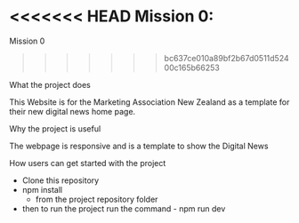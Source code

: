 <<<<<<< HEAD
Mission 0:
=======
Mission 0
>>>>>>> bc637ce010a89bf2b67d0511d52400c165b66253

What the project does

This Website is for the Marketing Association New Zealand as a template for their new digital news home page.

Why the project is useful

The webpage is responsive and is a template to show the Digital News

How users can get started with the project

 - Clone this repository
 - npm install 
    - from the project repository folder
 - then to run the project run the command - npm run dev
